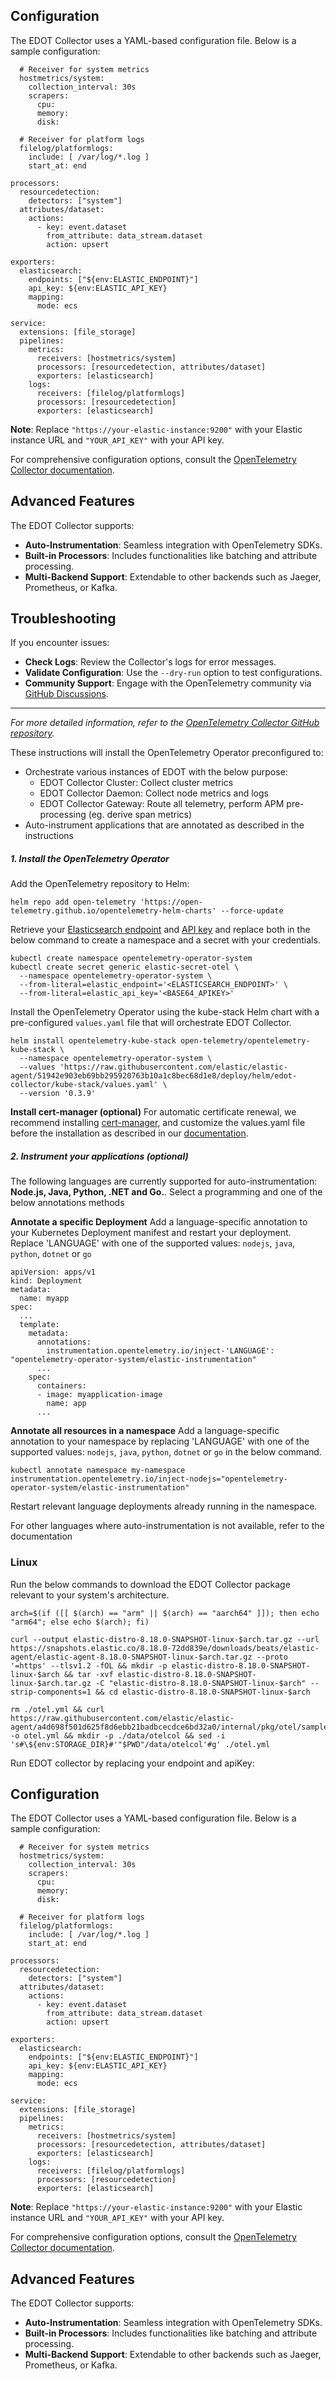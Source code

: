 ## Configuration

The EDOT Collector uses a YAML-based configuration file. Below is a sample configuration:

```receivers:
  # Receiver for system metrics
  hostmetrics/system:
    collection_interval: 30s
    scrapers:
      cpu:
      memory:
      disk:

  # Receiver for platform logs
  filelog/platformlogs:
    include: [ /var/log/*.log ]
    start_at: end

processors:
  resourcedetection:
    detectors: ["system"]
  attributes/dataset:
    actions:
      - key: event.dataset
        from_attribute: data_stream.dataset
        action: upsert

exporters:
  elasticsearch:
    endpoints: ["${env:ELASTIC_ENDPOINT}"]
    api_key: ${env:ELASTIC_API_KEY}
    mapping:
      mode: ecs

service:
  extensions: [file_storage]
  pipelines:
    metrics:
      receivers: [hostmetrics/system]
      processors: [resourcedetection, attributes/dataset]
      exporters: [elasticsearch]
    logs:
      receivers: [filelog/platformlogs]
      processors: [resourcedetection]
      exporters: [elasticsearch]

```

**Note**: Replace `"https://your-elastic-instance:9200"` with your Elastic instance URL and `"YOUR_API_KEY"` with your API key.

For comprehensive configuration options, consult the [OpenTelemetry Collector documentation](https://github.com/open-telemetry/opentelemetry-collector).

## Advanced Features

The EDOT Collector supports:

- **Auto-Instrumentation**: Seamless integration with OpenTelemetry SDKs.
- **Built-in Processors**: Includes functionalities like batching and attribute processing.
- **Multi-Backend Support**: Extendable to other backends such as Jaeger, Prometheus, or Kafka.

## Troubleshooting

If you encounter issues:

- **Check Logs**: Review the Collector's logs for error messages.
- **Validate Configuration**: Use the `--dry-run` option to test configurations.
- **Community Support**: Engage with the OpenTelemetry community via [GitHub Discussions](https://github.com/open-telemetry/opentelemetry-collector/discussions).

---

*For more detailed information, refer to the [OpenTelemetry Collector GitHub repository](https://github.com/open-telemetry/opentelemetry-collector).*

These instructions will install the OpenTelemetry Operator preconfigured to:

* Orchestrate various instances of EDOT with the below purpose:
  * EDOT Collector Cluster: Collect cluster metrics
  * EDOT Collector Daemon: Collect node metrics and logs
  * EDOT Collector Gateway: Route all telemetry, perform APM pre-processing (eg. derive span metrics)
* Auto-instrument applications that are annotated as described in the instructions

##### 1. Install the OpenTelemetry Operator
Add the OpenTelemetry repository to Helm:
```
helm repo add open-telemetry 'https://open-telemetry.github.io/opentelemetry-helm-charts' --force-update
```
Retrieve your [Elasticsearch endpoint](https://www.elastic.co/guide/en/kibana/current/search-space-connection-details.html) and [API key](https://www.elastic.co/guide/en/kibana/current/api-keys.html) and replace both in the below command to create a namespace and a secret with your credentials.
```
kubectl create namespace opentelemetry-operator-system
kubectl create secret generic elastic-secret-otel \
  --namespace opentelemetry-operator-system \
  --from-literal=elastic_endpoint='<ELASTICSEARCH_ENDPOINT>' \
  --from-literal=elastic_api_key='<BASE64_APIKEY>'
```
Install the OpenTelemetry Operator using the kube-stack Helm chart with a pre-configured `values.yaml` file that will orchestrate EDOT Collector. 
```
helm install opentelemetry-kube-stack open-telemetry/opentelemetry-kube-stack \
  --namespace opentelemetry-operator-system \
  --values 'https://raw.githubusercontent.com/elastic/elastic-agent/51942e903eb69bb295920763b10a1c8bec68d1e8/deploy/helm/edot-collector/kube-stack/values.yaml' \
  --version '0.3.9'
```
**Install cert-manager (optional)**
For automatic certificate renewal, we recommend installing [cert-manager](https://cert-manager.io/docs/installation/), and customize the values.yaml file before the installation as described in our [documentation](https://github.com/elastic/opentelemetry/tree/8.16/docs/kubernetes/operator#cert-manager).

##### 2. Instrument your applications (optional)
The following languages are currently supported for auto-instrumentation: **Node.js, Java, Python, .NET and Go.**. Select a programming and one of the below annotations methods

**Annotate a specific Deployment**
Add a language-specific annotation to your Kubernetes Deployment manifest and restart your deployment. Replace 'LANGUAGE' with one of the supported values: `nodejs`, `java`, `python`, `dotnet` or `go`  
```
apiVersion: apps/v1
kind: Deployment
metadata:
  name: myapp
spec:
  ...
  template:
    metadata:
      annotations:
        instrumentation.opentelemetry.io/inject-'LANGUAGE': "opentelemetry-operator-system/elastic-instrumentation"
      ...
    spec:
      containers:
      - image: myapplication-image
        name: app
      ...
```
**Annotate all resources in a namespace**
Add a language-specific annotation to your namespace by replacing 'LANGUAGE' with one of the supported values: `nodejs`, `java`, `python`, `dotnet` or `go` in the below command. 
```
kubectl annotate namespace my-namespace instrumentation.opentelemetry.io/inject-nodejs="opentelemetry-operator-system/elastic-instrumentation"
```
Restart relevant language deployments already running in the namespace.

For other languages where auto-instrumentation is not available, refer to the documentation

### Linux
Run the below commands to download the EDOT Collector package relevant to your system's architecture. 
```
arch=$(if ([[ $(arch) == "arm" || $(arch) == "aarch64" ]]); then echo "arm64"; else echo $(arch); fi)
 
curl --output elastic-distro-8.18.0-SNAPSHOT-linux-$arch.tar.gz --url https://snapshots.elastic.co/8.18.0-72dd839e/downloads/beats/elastic-agent/elastic-agent-8.18.0-SNAPSHOT-linux-$arch.tar.gz --proto '=https' --tlsv1.2 -fOL && mkdir -p elastic-distro-8.18.0-SNAPSHOT-linux-$arch && tar -xvf elastic-distro-8.18.0-SNAPSHOT-linux-$arch.tar.gz -C "elastic-distro-8.18.0-SNAPSHOT-linux-$arch" --strip-components=1 && cd elastic-distro-8.18.0-SNAPSHOT-linux-$arch

rm ./otel.yml && curl https://raw.githubusercontent.com/elastic/elastic-agent/a4d698f501d625f8d6ebb21badbcecdce6bd32a0/internal/pkg/otel/samples/linux/platformlogs_hostmetrics.yml -o otel.yml && mkdir -p ./data/otelcol && sed -i 's#\${env:STORAGE_DIR}#'"$PWD"/data/otelcol'#g' ./otel.yml
```
Run EDOT collector by replacing your endpoint and apiKey:
## Configuration

The EDOT Collector uses a YAML-based configuration file. Below is a sample configuration:

```receivers:
  # Receiver for system metrics
  hostmetrics/system:
    collection_interval: 30s
    scrapers:
      cpu:
      memory:
      disk:

  # Receiver for platform logs
  filelog/platformlogs:
    include: [ /var/log/*.log ]
    start_at: end

processors:
  resourcedetection:
    detectors: ["system"]
  attributes/dataset:
    actions:
      - key: event.dataset
        from_attribute: data_stream.dataset
        action: upsert

exporters:
  elasticsearch:
    endpoints: ["${env:ELASTIC_ENDPOINT}"]
    api_key: ${env:ELASTIC_API_KEY}
    mapping:
      mode: ecs

service:
  extensions: [file_storage]
  pipelines:
    metrics:
      receivers: [hostmetrics/system]
      processors: [resourcedetection, attributes/dataset]
      exporters: [elasticsearch]
    logs:
      receivers: [filelog/platformlogs]
      processors: [resourcedetection]
      exporters: [elasticsearch]

```

**Note**: Replace `"https://your-elastic-instance:9200"` with your Elastic instance URL and `"YOUR_API_KEY"` with your API key.

For comprehensive configuration options, consult the [OpenTelemetry Collector documentation](https://github.com/open-telemetry/opentelemetry-collector).

## Advanced Features

The EDOT Collector supports:

- **Auto-Instrumentation**: Seamless integration with OpenTelemetry SDKs.
- **Built-in Processors**: Includes functionalities like batching and attribute processing.
- **Multi-Backend Support**: Extendable to other backends such as Jaeger, Prometheus, or Kafka.


